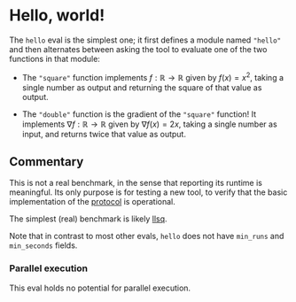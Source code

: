# Hello, world!

The `hello` eval is the simplest one; it first defines a module named `"hello"`
and then alternates between asking the tool to evaluate one of the two functions
in that module:

- The `"square"` function implements $f : \mathbb{R} \to \mathbb{R}$ given by
  $f(x) = x^2$, taking a single number as output and returning the square of
  that value as output.

- The `"double"` function is the gradient of the `"square"` function! It
  implements $\nabla f : \mathbb{R} \to \mathbb{R}$ given by $\nabla f(x) = 2x$,
  taking a single number as input, and returns twice that value as output.

## Commentary

This is not a real benchmark, in the sense that reporting its runtime is
meaningful. Its only purpose is for testing a new tool, to verify that the basic
implementation of the [protocol][] is operational.

The simplest (real) benchmark is likely [llsq][].

Note that in contrast to most other evals, `hello` does not have `min_runs` and
`min_seconds` fields.

### Parallel execution

This eval holds no potential for parallel execution.

[protocol]: /CONTRIBUTING.md#types
[llsq]: /evals/llsq
